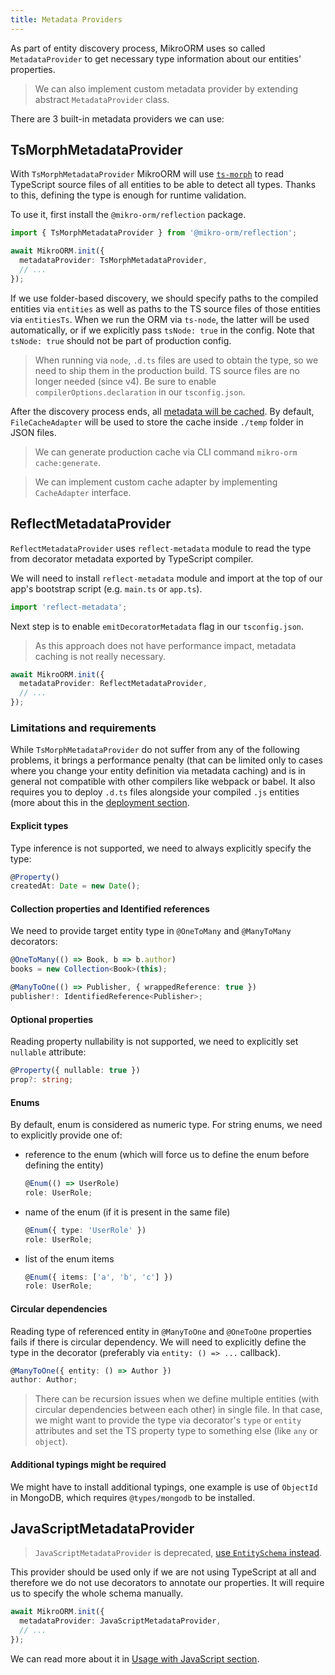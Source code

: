 ```yaml
---
title: Metadata Providers
---
```


As part of entity discovery process, MikroORM uses so called `MetadataProvider` to get necessary type information about our entities' properties.

> We can also implement custom metadata provider by extending abstract `MetadataProvider` class.

There are 3 built-in metadata providers we can use:

## TsMorphMetadataProvider

With `TsMorphMetadataProvider` MikroORM will use [`ts-morph`](https://github.com/dsherret/ts-morph) to read TypeScript source files of all entities to be able to detect all types. Thanks to this, defining the type is enough for runtime validation.

To use it, first install the `@mikro-orm/reflection` package.

```ts
import { TsMorphMetadataProvider } from '@mikro-orm/reflection';

await MikroORM.init({
  metadataProvider: TsMorphMetadataProvider,
  // ...
});
```

If we use folder-based discovery, we should specify paths to the compiled entities via `entities` as well as paths to the TS source files of those entities via `entitiesTs`. When we run the ORM via `ts-node`, the latter will be used automatically, or if we explicitly pass `tsNode: true` in the config. Note that `tsNode: true` should not be part of production config.

> When running via `node`, `.d.ts` files are used to obtain the type, so we need to ship them in the production build. TS source files are no longer needed (since v4). Be sure to enable `compilerOptions.declaration` in our `tsconfig.json`.

After the discovery process ends, all [metadata will be cached](metadata-cache.md). By default, `FileCacheAdapter` will be used to store the cache inside `./temp` folder in JSON files.

> We can generate production cache via CLI command `mikro-orm cache:generate`.

> We can implement custom cache adapter by implementing `CacheAdapter` interface.

## ReflectMetadataProvider

`ReflectMetadataProvider` uses `reflect-metadata` module to read the type from decorator metadata exported by TypeScript compiler.

We will need to install `reflect-metadata` module and import at the top of our app's bootstrap script (e.g. `main.ts` or `app.ts`).

```ts
import 'reflect-metadata';
```

Next step is to enable `emitDecoratorMetadata` flag in our `tsconfig.json`.

> As this approach does not have performance impact, metadata caching is not really necessary.

```ts
await MikroORM.init({
  metadataProvider: ReflectMetadataProvider,
  // ...
});
```

### Limitations and requirements

While `TsMorphMetadataProvider` do not suffer from any of the following problems, it brings a performance penalty (that can be limited only to cases where you change your entity definition via metadata caching) and is in general not compatible with other compilers like webpack or babel. It also requires you to deploy `.d.ts` files alongside your compiled `.js` entities (more about this in the [deployment section](deployment.md).

#### Explicit types

Type inference is not supported, we need to always explicitly specify the type:

```ts
@Property()
createdAt: Date = new Date();
```

#### Collection properties and Identified references

We need to provide target entity type in `@OneToMany` and `@ManyToMany` decorators:

```ts
@OneToMany(() => Book, b => b.author)
books = new Collection<Book>(this);

@ManyToOne(() => Publisher, { wrappedReference: true })
publisher!: IdentifiedReference<Publisher>;
```

#### Optional properties

Reading property nullability is not supported, we need to explicitly set `nullable` attribute:

```ts
@Property({ nullable: true })
prop?: string;
```

#### Enums

By default, enum is considered as numeric type. For string enums, we need to explicitly provide one of:

- reference to the enum (which will force us to define the enum before defining the entity)
  ```ts
  @Enum(() => UserRole)
  role: UserRole;
  ```
- name of the enum (if it is present in the same file)
  ```ts
  @Enum({ type: 'UserRole' })
  role: UserRole;
  ```
- list of the enum items
  ```ts
  @Enum({ items: ['a', 'b', 'c'] })
  role: UserRole;
  ```

#### Circular dependencies

Reading type of referenced entity in `@ManyToOne` and `@OneToOne` properties fails if there is circular dependency. We will need to explicitly define the type in the decorator (preferably via `entity: () => ...` callback).

```ts
@ManyToOne({ entity: () => Author })
author: Author;
```

> There can be recursion issues when we define multiple entities (with circular dependencies between each other) in single file. In that case, we might want to provide the type via decorator's `type` or `entity` attributes and set the TS property type to something else (like `any` or `object`).

#### Additional typings might be required

We might have to install additional typings, one example is use of `ObjectId` in MongoDB, which requires `@types/mongodb` to be installed.

## JavaScriptMetadataProvider

> `JavaScriptMetadataProvider` is deprecated, [use `EntitySchema` instead](entity-schema.md).

This provider should be used only if we are not using TypeScript at all and therefore we do not use decorators to annotate our properties. It will require us to specify the whole schema manually.

```ts
await MikroORM.init({
  metadataProvider: JavaScriptMetadataProvider,
  // ...
});
```

We can read more about it in [Usage with JavaScript section](usage-with-js.md).
